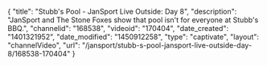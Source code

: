{
    "title": "Stubb's Pool - JanSport Live Outside: Day 8",
    "description": "JanSport and The Stone Foxes show that pool isn't for everyone at Stubb's BBQ.",
    "channelid": "168538",
    "videoid": "170404",
    "date_created": "1401321952",
    "date_modified": "1450912258",
    "type": "captivate",
    "layout": "channelVideo",
    "url": "\/jansport\/stubb-s-pool-jansport-live-outside-day-8\/168538-170404"
}